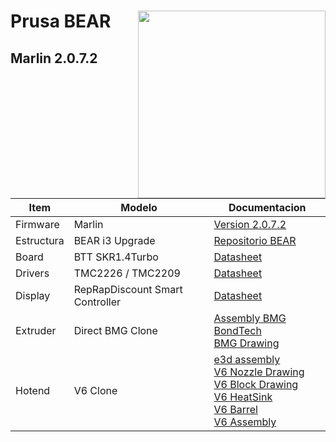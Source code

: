 # Prusa BEAR <img align="right" width=300 src="https://github.com/omonge22/prusa_i3_bear_upgrade/blob/master/extra/photos/frame_01_900px.jpg?raw=true" /> 


## Marlin 2.0.7.2 
Item|Modelo|Documentacion 
--------|------|-------------
Firmware|Marlin|[Version 2.0.7.2](https://github.com/omonge22/Marlin/tree/_Prusa-BEAR)
Estructura|BEAR i3 Upgrade|[Repositorio BEAR](https://github.com/omonge22/prusa_i3_bear_upgrade)
Board|BTT SKR1.4Turbo|[Datasheet](https://github.com/omonge22/BIGTREETECH-SKR-V1.3/tree/master/BTT%20SKR%20V1.4)
Drivers|TMC2226 / TMC2209|[Datasheet](https://github.com/omonge22/BIGTREETECH-TMC2209-V1.2)
Display|RepRapDiscount Smart Controller| [Datasheet](https://reprap.org/wiki/RepRapDiscount_Smart_Controller)
Extruder|Direct BMG Clone|[Assembly BMG BondTech](https://support.bondtech.se/Guide/BMG+-+How+To+Attach+a+V6+Hotend/61) <br/> [BMG Drawing](https://github.com/omonge22/evoz3D/blob/main/resources/Drawing/BondTech/BMG.pdf)
Hotend|V6 Clone|[e3d assembly](https://e3d-online.dozuki.com/Guide/V6+Assembly/6?lang=en) <br/> [V6 Nozzle Drawing](https://github.com/omonge22/evoz3D/blob/main/resources/Drawing/V6%20Nozzle/V6%20Nozzle.pdf) <br/> [V6 Block Drawing](https://github.com/omonge22/evoz3D/blob/main/resources/Drawing/V6%20Nozzle/V6%20Block.pdf) <br/> [V6 HeatSink](https://github.com/omonge22/evoz3D/blob/main/resources/Drawing/V6%20Nozzle/V6%20HeatSink.pdf) <br/> [V6 Barrel](https://github.com/omonge22/evoz3D/blob/main/resources/Drawing/V6%20Nozzle/V6%20Barrel.pdf) <br/>[V6 Assembly](https://github.com/omonge22/evoz3D/blob/main/resources/Drawing/V6%20Nozzle/V6%20Assembly.pdf)
